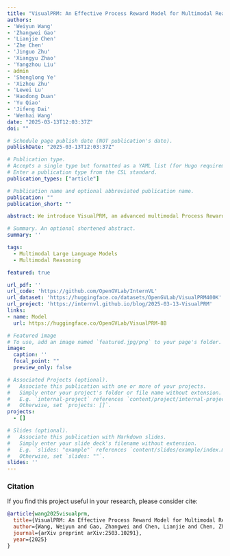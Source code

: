 ```yaml
---
title: "VisualPRM: An Effective Process Reward Model for Multimodal Reasoning"
authors:
- 'Weiyun Wang'
- 'Zhangwei Gao'
- 'Lianjie Chen'
- 'Zhe Chen'
- 'Jinguo Zhu'
- 'Xiangyu Zhao'
- 'Yangzhou Liu'
- admin
- 'Shenglong Ye'
- 'Xizhou Zhu'
- 'Lewei Lu'
- 'Haodong Duan'
- 'Yu Qiao'
- 'Jifeng Dai'
- 'Wenhai Wang'
date: "2025-03-13T12:03:37Z"
doi: ""

# Schedule page publish date (NOT publication's date).
publishDate: "2025-03-13T12:03:37Z"

# Publication type.
# Accepts a single type but formatted as a YAML list (for Hugo requirements).
# Enter a publication type from the CSL standard.
publication_types: ["article"]

# Publication name and optional abbreviated publication name.
publication: ""
publication_short: ""

abstract: We introduce VisualPRM, an advanced multimodal Process Reward Model (PRM) with 8B parameters, which improves the reasoning abilities of existing Multimodal Large Language Models (MLLMs) across different model scales and families with Best-of-N (BoN) evaluation strategies. Specifically, our model improves the reasoning performance of three types of MLLMs and four different model scales. Even when applied to the highly capable InternVL2.5-78B, it achieves a 5.9-point improvement across seven multimodal reasoning benchmarks. Experimental results show that our model exhibits superior performance compared to Outcome Reward Models and Self-Consistency during BoN evaluation. To facilitate the training of multimodal PRMs, we construct a multimodal process supervision dataset VisualPRM400K using an automated data pipeline. For the evaluation of multimodal PRMs, we propose VisualProcessBench, a benchmark with human-annotated step-wise correctness labels, to measure the abilities of PRMs to detect erroneous steps in multimodal reasoning tasks. We hope that our work can inspire more future research and contribute to the development of MLLMs. Our model, data, and benchmark are released in https://internvl.github.io/blog/2025-03-13-VisualPRM.

# Summary. An optional shortened abstract.
summary: ''

tags:
  - Multimodal Large Language Models
  - Multimodal Reasoning

featured: true

url_pdf: ''
url_code: 'https://github.com/OpenGVLab/InternVL'
url_dataset: 'https://huggingface.co/datasets/OpenGVLab/VisualPRM400K'
url_project: 'https://internvl.github.io/blog/2025-03-13-VisualPRM'
links:
- name: Model
  url: https://huggingface.co/OpenGVLab/VisualPRM-8B

# Featured image
# To use, add an image named `featured.jpg/png` to your page's folder. 
image:
  caption: ''
  focal_point: ""
  preview_only: false

# Associated Projects (optional).
#   Associate this publication with one or more of your projects.
#   Simply enter your project's folder or file name without extension.
#   E.g. `internal-project` references `content/project/internal-project/index.md`.
#   Otherwise, set `projects: []`.
projects:
  - []

# Slides (optional).
#   Associate this publication with Markdown slides.
#   Simply enter your slide deck's filename without extension.
#   E.g. `slides: "example"` references `content/slides/example/index.md`.
#   Otherwise, set `slides: ""`.
slides: ''
---
```


### Citation

If you find this project useful in your research, please consider cite:

```BibTeX
@article{wang2025visualprm,
  title={VisualPRM: An Effective Process Reward Model for Multimodal Reasoning},
  author={Wang, Weiyun and Gao, Zhangwei and Chen, Lianjie and Chen, Zhe and Zhu, Jinguo and Zhao, Xiangyu and Liu, Yangzhou and Cao, Yue and Ye, Shenglong and Zhu, Xizhou and others},
  journal={arXiv preprint arXiv:2503.10291},
  year={2025}
}
```